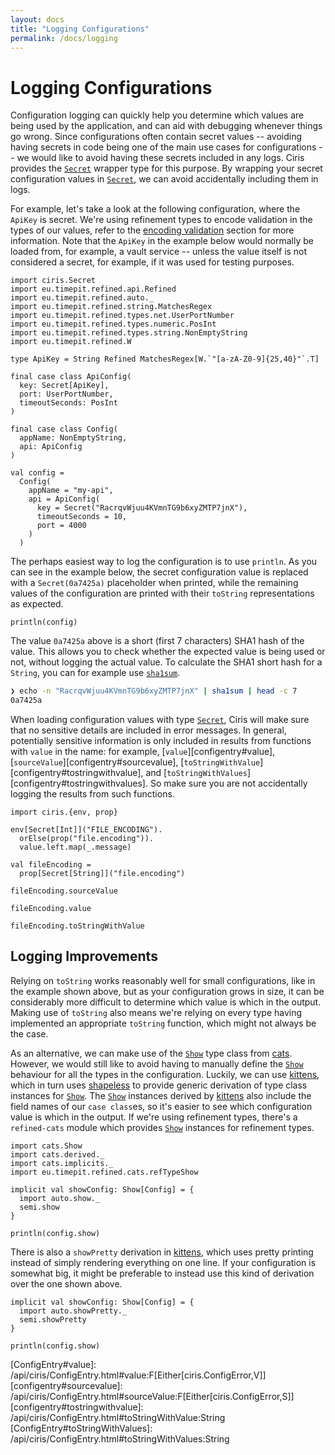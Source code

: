 ```yaml
---
layout: docs
title: "Logging Configurations"
permalink: /docs/logging
---
```


# Logging Configurations

Configuration logging can quickly help you determine which values are being used by the application, and can aid with debugging whenever things go wrong. Since configurations often contain secret values -- avoiding having secrets in code being one of the main use cases for configurations -- we would like to avoid having these secrets included in any logs. Ciris provides the [`Secret`][secret] wrapper type for this purpose. By wrapping your secret configuration values in [`Secret`][secret], we can avoid accidentally including them in logs.

For example, let's take a look at the following configuration, where the `ApiKey` is secret. We're using refinement types to encode validation in the types of our values, refer to the [encoding validation](/docs/validation) section for more information. Note that the `ApiKey` in the example below would normally be loaded from, for example, a vault service -- unless the value itself is not considered a secret, for example, if it was used for testing purposes.

```tut:silent
import ciris.Secret
import eu.timepit.refined.api.Refined
import eu.timepit.refined.auto._
import eu.timepit.refined.string.MatchesRegex
import eu.timepit.refined.types.net.UserPortNumber
import eu.timepit.refined.types.numeric.PosInt
import eu.timepit.refined.types.string.NonEmptyString
import eu.timepit.refined.W

type ApiKey = String Refined MatchesRegex[W.`"[a-zA-Z0-9]{25,40}"`.T]

final case class ApiConfig(
  key: Secret[ApiKey],
  port: UserPortNumber,
  timeoutSeconds: PosInt
)

final case class Config(
  appName: NonEmptyString,
  api: ApiConfig
)

val config =
  Config(
    appName = "my-api",
    api = ApiConfig(
      key = Secret("RacrqvWjuu4KVmnTG9b6xyZMTP7jnX"),
      timeoutSeconds = 10,
      port = 4000
    )
  )
```

The perhaps easiest way to log the configuration is to use `println`. As you can see in the example below, the secret configuration value is replaced with a `Secret(0a7425a)` placeholder when printed, while the remaining values of the configuration are printed with their `toString` representations as expected.

```tut:book
println(config)
```

The value `0a7425a` above is a short (first 7 characters) SHA1 hash of the value. This allows you to check whether the expected value is being used or not, without logging the actual value. To calculate the SHA1 short hash for a `String`, you can for example use [`sha1sum`][sha1sum].

```bash
❯ echo -n "RacrqvWjuu4KVmnTG9b6xyZMTP7jnX" | sha1sum | head -c 7
0a7425a
```

When loading configuration values with type [`Secret`][secret], Ciris will make sure that no sensitive details are included in error messages. In general, potentially sensitive information is only included in results from functions with `value` in the name: for example, [`value`][configentry#value], [`sourceValue`][configentry#sourcevalue], [`toStringWithValue`][configentry#tostringwithvalue], and [`toStringWithValues`][configentry#tostringwithvalues]. So make sure you are not accidentally logging the results from such functions.

```tut:book
import ciris.{env, prop}

env[Secret[Int]]("FILE_ENCODING").
  orElse(prop("file.encoding")).
  value.left.map(_.message)

val fileEncoding =
  prop[Secret[String]]("file.encoding")

fileEncoding.sourceValue

fileEncoding.value

fileEncoding.toStringWithValue
```

## Logging Improvements

Relying on `toString` works reasonably well for small configurations, like in the example shown above, but as your configuration grows in size, it can be considerably more difficult to determine which value is which in the output. Making use of `toString` also means we're relying on every type having implemented an appropriate `toString` function, which might not always be the case.

As an alternative, we can make use of the [`Show`][show] type class from [cats](/docs/cats-module). However, we would still like to avoid having to manually define the [`Show`][show] behaviour for all the types in the configuration. Luckily, we can use [kittens][kittens], which in turn uses [shapeless][shapeless] to provide generic derivation of type class instances for [`Show`][show]. The [`Show`][show] instances derived by [kittens][kittens] also include the field names of our `case class`es, so it's easier to see which configuration value is which in the output. If we're using refinement types, there's a `refined-cats` module which provides [`Show`][show] instances for refinement types.

```tut:silent
import cats.Show
import cats.derived._
import cats.implicits._
import eu.timepit.refined.cats.refTypeShow

implicit val showConfig: Show[Config] = {
  import auto.show._
  semi.show
}
```

```tut:book
println(config.show)
```

There is also a `showPretty` derivation in [kittens][kittens], which uses pretty printing instead of simply rendering everything on one line. If your configuration is somewhat big, it might be preferable to instead use this kind of derivation over the one shown above.

```tut:silent
implicit val showConfig: Show[Config] = {
  import auto.showPretty._
  semi.showPretty
}
```

```tut:book
println(config.show)
```

[sha1sum]: https://en.wikipedia.org/wiki/Sha1sum
[secret]: /api/ciris/Secret.html
[kittens]: https://github.com/milessabin/kittens
[show]: https://typelevel.org/cats/typeclasses/show.html
[shapeless]: https://github.com/milessabin/shapeless

[ConfigEntry#value]: /api/ciris/ConfigEntry.html#value:F[Either[ciris.ConfigError,V]][configentry#sourcevalue]: /api/ciris/ConfigEntry.html#sourceValue:F[Either[ciris.ConfigError,S]][configentry#tostringwithvalue]: /api/ciris/ConfigEntry.html#toStringWithValue:String
[ConfigEntry#toStringWithValues]: /api/ciris/ConfigEntry.html#toStringWithValues:String
